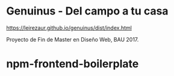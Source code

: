 # Genuinus - Del campo a tu casa
https://leirezaur.github.io/genuinus/dist/index.html

Proyecto de Fin de Master en Diseño Web, BAU 2017.


# npm-frontend-boilerplate

